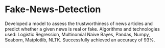 # Fake-News-Detection
Developed a model to assess the trustworthiness of news articles and predict whether a given news is real or fake. 
Algorithms and technologies used: Logistic Regression, Multinomial Naive Bayes, Pandas, Numpy, Seaborn, Matplotlib, NLTK. 
Successfully achieved an accuracy of 93%.
